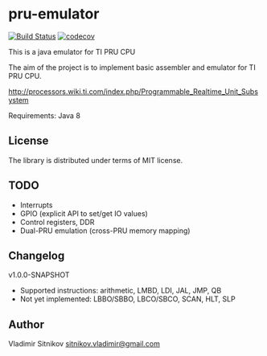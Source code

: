 # pru-emulator

[![Build Status](https://travis-ci.org/vlsi/pru-emulator.svg?branch=master)](https://travis-ci.org/vlsi/pru-emulator)
[![codecov](https://codecov.io/gh/vlsi/pru-emulator/branch/master/graph/badge.svg)](https://codecov.io/gh/vlsi/pru-emulator)

This is a java emulator for TI PRU CPU

The aim of the project is to implement basic assembler and emulator for TI PRU CPU.

http://processors.wiki.ti.com/index.php/Programmable_Realtime_Unit_Subsystem

Requirements: Java 8

License
-------

The library is distributed under terms of MIT license.

TODO
----

- Interrupts
- GPIO (explicit API to set/get IO values)
- Control registers, DDR
- Dual-PRU emulation (cross-PRU memory mapping)



Changelog
---------

v1.0.0-SNAPSHOT
- Supported instructions: arithmetic, LMBD, LDI, JAL, JMP, QB
- Not yet implemented: LBBO/SBBO, LBCO/SBCO, SCAN, HLT, SLP

Author
------
Vladimir Sitnikov <sitnikov.vladimir@gmail.com>
